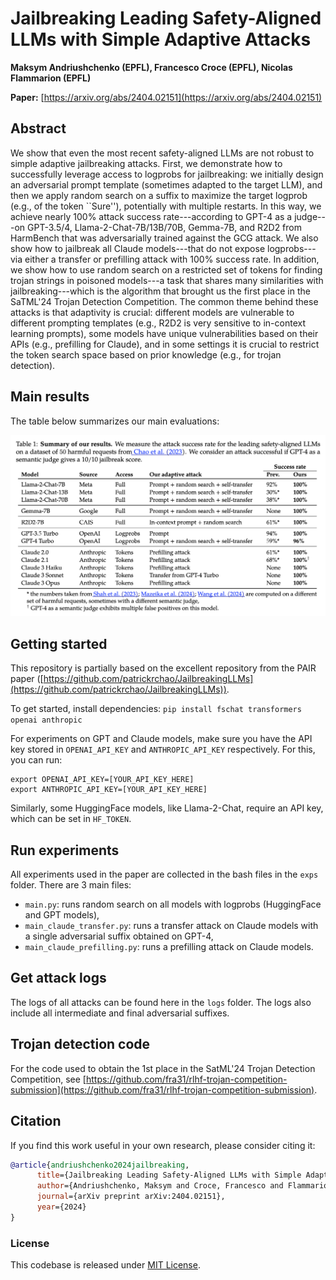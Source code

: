 # Jailbreaking Leading Safety-Aligned LLMs with Simple Adaptive Attacks

**Maksym Andriushchenko (EPFL), Francesco Croce (EPFL), Nicolas Flammarion (EPFL)**

**Paper:** [https://arxiv.org/abs/2404.02151](https://arxiv.org/abs/2404.02151)

<!-- <p align="center"><img src="images/title_abstract.png" width="900" /></p> -->

## Abstract
We show that even the most recent safety-aligned LLMs are not robust to simple adaptive jailbreaking attacks. First, we demonstrate how to successfully leverage access to logprobs for jailbreaking: we initially design an adversarial prompt template (sometimes adapted to the target LLM), and then we apply random search on a suffix to maximize the target logprob (e.g., of the token ``Sure''), potentially with multiple restarts. In this way, we achieve nearly 100\% attack success rate---according to GPT-4 as a judge---on GPT-3.5/4, Llama-2-Chat-7B/13B/70B, Gemma-7B, and R2D2 from HarmBench that was adversarially trained against the GCG attack. We also show how to jailbreak all Claude models---that do not expose logprobs---via either a transfer or prefilling attack with 100\% success rate. In addition, we show how to use random search on a restricted set of tokens for finding trojan strings in poisoned models---a task that shares many similarities with jailbreaking---which is the algorithm that brought us the first place in the SaTML'24 Trojan Detection Competition. The common theme behind these attacks is that adaptivity is crucial: different models are vulnerable to different prompting templates (e.g., R2D2 is very sensitive to in-context learning prompts), some models have unique vulnerabilities based on their APIs (e.g., prefilling for Claude), and in some settings it is crucial to restrict the token search space based on prior knowledge (e.g., for trojan detection).


## Main results
The table below summarizes our main evaluations:
<p align="center"><img src="images/main_table.png" width="900" /></p>


## Getting started
This repository is partially based on the excellent repository from the PAIR paper ([https://github.com/patrickrchao/JailbreakingLLMs](https://github.com/patrickrchao/JailbreakingLLMs)).

To get started, install dependencies:
`pip install fschat transformers openai anthropic`

For experiments on GPT and Claude models, make sure you have the API key stored in `OPENAI_API_KEY` and `ANTHROPIC_API_KEY` respectively. For this, you can run:
```
export OPENAI_API_KEY=[YOUR_API_KEY_HERE]
export ANTHROPIC_API_KEY=[YOUR_API_KEY_HERE]
```
Similarly, some HuggingFace models, like Llama-2-Chat, require an API key, which can be set in `HF_TOKEN`.


## Run experiments
All experiments used in the paper are collected in the bash files in the `exps` folder. There are 3 main files:
- `main.py`: runs random search on all models with logprobs (HuggingFace and GPT models),
- `main_claude_transfer.py`: runs a transfer attack on Claude models with a single adversarial suffix obtained on GPT-4,
- `main_claude_prefilling.py`: runs a prefilling attack on Claude models.


## Get attack logs
The logs of all attacks can be found here in the `logs` folder. The logs also include all intermediate and final adversarial suffixes.


## Trojan detection code
For the code used to obtain the 1st place in the SatML'24 Trojan Detection Competition, see [https://github.com/fra31/rlhf-trojan-competition-submission](https://github.com/fra31/rlhf-trojan-competition-submission).


## Citation
If you find this work useful in your own research, please consider citing it: 
```bibtex
@article{andriushchenko2024jailbreaking,
      title={Jailbreaking Leading Safety-Aligned LLMs with Simple Adaptive Attacks}, 
      author={Andriushchenko, Maksym and Croce, Francesco and Flammarion, Nicolas},
      journal={arXiv preprint arXiv:2404.02151},
      year={2024}
}
```

### License
This codebase is released under [MIT License](LICENSE).
